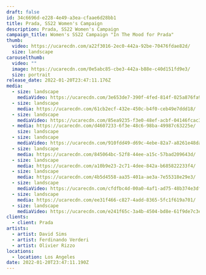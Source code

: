 ```yaml
---
draft: false
id: 34c6696d-e228-4e49-a3ea-cfaae6d28bb1
title: Prada, SS22 Women's Campaign
description: Prada, SS22 Women's Campaign
campaign_title: Women's SS22 Campaign "In The Mood for Prada"
thumb:
  video: https://ucarecdn.com/a22f3016-2ec0-442a-92be-70476fdae82d/
  size: landscape
carouselthumb:
  video: ""
  image: https://ucarecdn.com/0e5abc85-cbe3-442a-b88e-c40d151fd9e3/
  size: portrait
release_date: 2022-01-20T23:47:11.176Z
media:
  - size: landscape
    mediaVideo: https://ucarecdn.com/3e653de7-390f-4fed-814f-025a876fa9a5/
  - size: landscape
    media: https://ucarecdn.com/61cb2ecf-432e-450c-b4f0-ceb49e7ddd18/
  - size: landscape
    mediaVideo: https://ucarecdn.com/85ea9235-f3e0-48ef-acbf-04146fcac31c/
  - media: https://ucarecdn.com/d4607233-6f3e-48c6-98ba-49987c63225e/
    size: landscape
  - size: landscape
    mediaVideo: https://ucarecdn.com/910fdd49-d69c-4ebe-82a7-a8261e48da65/
  - size: landscape
    media: https://ucarecdn.com/845064bc-52f8-44ee-a15c-57bad209643d/
  - size: landscape
    media: https://ucarecdn.com/a10b9e23-2c71-4dee-842a-b685822233f4/
  - size: landscape
    media: https://ucarecdn.com/4b5d4558-aa35-401a-ae3a-7e55318e29e3/
  - size: landscape
    mediaVideo: https://ucarecdn.com/cfdfbc4d-00a0-4af1-ad75-48b374e3df17/
  - size: landscape
    media: https://ucarecdn.com/ee31f466-c827-4add-8365-5fc1f619a701/
  - size: landscape
    mediaVideo: https://ucarecdn.com/e241f65c-3a4b-4504-bd8e-61f9de7c3e7f/
clients:
  - client: Prada
artists:
  - artist: David Sims
  - artist: Ferdinando Verderi
  - artist: Olivier Rizzo
locations:
  - location: Los Angeles
date: 2022-01-20T23:47:11.190Z
---
```

